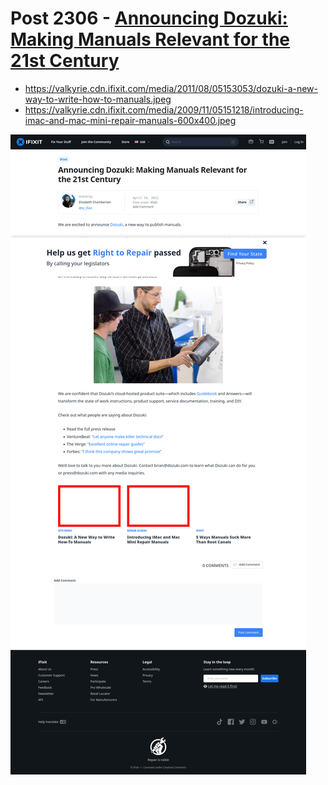 # Post 2306 - [Announcing Dozuki: Making Manuals Relevant for the 21st Century](https://www.ifixit.com/News/2306/announcing-dozuki)

- https://valkyrie.cdn.ifixit.com/media/2011/08/05153053/dozuki-a-new-way-to-write-how-to-manuals.jpeg
- https://valkyrie.cdn.ifixit.com/media/2009/11/05151218/introducing-imac-and-mac-mini-repair-manuals-600x400.jpeg

![screencap](screenshots/8416caaa-ef2c-44cc-b202-eef0f121a583.png)
